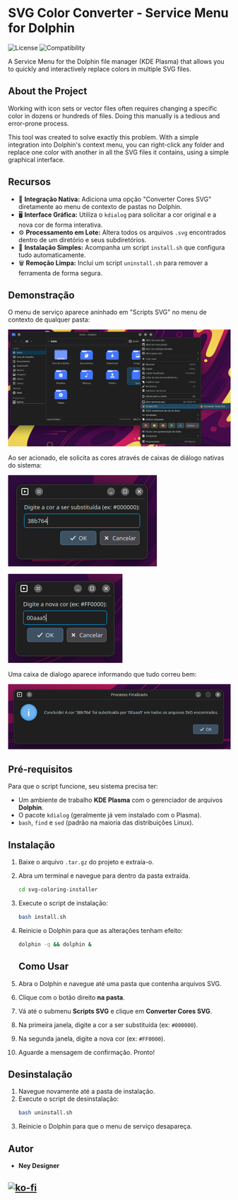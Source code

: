 # SVG Color Converter - Service Menu for Dolphin

![License](https://img.shields.io/badge/Licen%C3%A7a-Livre-blue.svg)
![Compatibility](https://img.shields.io/badge/Compatibilidade-KDE%20Dolphin-brightgreen.svg)

A Service Menu for the Dolphin file manager (KDE Plasma) that allows you to quickly and interactively replace colors in multiple SVG files.

## About the Project

Working with icon sets or vector files often requires changing a specific color in dozens or hundreds of files. Doing this manually is a tedious and error-prone process.

This tool was created to solve exactly this problem. With a simple integration into Dolphin's context menu, you can right-click any folder and replace one color with another in all the SVG files it contains, using a simple graphical interface.

## Recursos

-   🎨 **Integração Nativa:** Adiciona uma opção "Converter Cores SVG" diretamente ao menu de contexto de pastas no Dolphin.
-   🖥️ **Interface Gráfica:** Utiliza o `kdialog` para solicitar a cor original e a nova cor de forma interativa.
-   ⚙️ **Processamento em Lote:** Altera todos os arquivos `.svg` encontrados dentro de um diretório e seus subdiretórios.
-   🚀 **Instalação Simples:** Acompanha um script `install.sh` que configura tudo automaticamente.
-   🗑️ **Remoção Limpa:** Inclui um script `uninstall.sh` para remover a ferramenta de forma segura.

## Demonstração

O menu de serviço aparece aninhado em "Scripts SVG" no menu de contexto de qualquer pasta:

![Menu de Contexto](./docs/screenshot_menu.png)

Ao ser acionado, ele solicita as cores através de caixas de diálogo nativas do sistema:

![Caixa de cor 1](./docs/screenshot_cor1.png)

![Caixa de cor 2](./docs/screenshot_cor2.png)

Uma caixa de dialogo aparece informando que tudo correu bem:

![Menu de Contexto](./docs/screenshot_confirma.png)

## Pré-requisitos

Para que o script funcione, seu sistema precisa ter:

-   Um ambiente de trabalho **KDE Plasma** com o gerenciador de arquivos **Dolphin**.
-   O pacote `kdialog` (geralmente já vem instalado com o Plasma).
-   `bash`, `find` e `sed` (padrão na maioria das distribuições Linux).

## Instalação

1.  Baixe o arquivo `.tar.gz` do projeto e extraia-o.
2.  Abra um terminal e navegue para dentro da pasta extraída.
    ```bash
    cd svg-coloring-installer
    ```
3.  Execute o script de instalação:
    ```bash
    bash install.sh
    ```
4.  Reinicie o Dolphin para que as alterações tenham efeito:
    ```bash
    dolphin -q && dolphin &
    ```

    ## Como Usar

1.  Abra o Dolphin e navegue até uma pasta que contenha arquivos SVG.
2.  Clique com o botão direito **na pasta**.
3.  Vá até o submenu **Scripts SVG** e clique em **Converter Cores SVG**.
4.  Na primeira janela, digite a cor a ser substituída (ex: `#000000`).
5.  Na segunda janela, digite a nova cor (ex: `#FF0000`).
6.  Aguarde a mensagem de confirmação. Pronto!

## Desinstalação

1.  Navegue novamente até a pasta de instalação.
2.  Execute o script de desinstalação:
    ```bash
    bash uninstall.sh
    ```
3.  Reinicie o Dolphin para que o menu de serviço desapareça.

## Autor

-   **Ney Designer**

[![ko-fi](https://ko-fi.com/img/githubbutton_sm.svg)](https://ko-fi.com/K3K01KWCZW)
---
